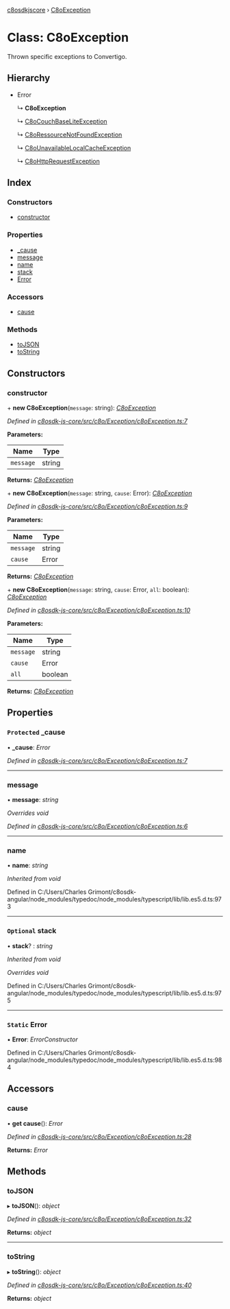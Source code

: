 [c8osdkjscore](../README.md) › [C8oException](c8oexception.md)

# Class: C8oException

Thrown specific exceptions to Convertigo.

## Hierarchy

* Error

  ↳ **C8oException**

  ↳ [C8oCouchBaseLiteException](c8ocouchbaseliteexception.md)

  ↳ [C8oRessourceNotFoundException](c8oressourcenotfoundexception.md)

  ↳ [C8oUnavailableLocalCacheException](c8ounavailablelocalcacheexception.md)

  ↳ [C8oHttpRequestException](c8ohttprequestexception.md)

## Index

### Constructors

* [constructor](c8oexception.md#constructor)

### Properties

* [_cause](c8oexception.md#protected-_cause)
* [message](c8oexception.md#message)
* [name](c8oexception.md#name)
* [stack](c8oexception.md#optional-stack)
* [Error](c8oexception.md#static-error)

### Accessors

* [cause](c8oexception.md#cause)

### Methods

* [toJSON](c8oexception.md#tojson)
* [toString](c8oexception.md#tostring)

## Constructors

###  constructor

\+ **new C8oException**(`message`: string): *[C8oException](c8oexception.md)*

*Defined in [c8osdk-js-core/src/c8o/Exception/c8oException.ts:7](https://github.com/convertigo/c8osdk-angular/blob/b02decc/src/c8o/Exception/c8oException.ts#L7)*

**Parameters:**

Name | Type |
------ | ------ |
`message` | string |

**Returns:** *[C8oException](c8oexception.md)*

\+ **new C8oException**(`message`: string, `cause`: Error): *[C8oException](c8oexception.md)*

*Defined in [c8osdk-js-core/src/c8o/Exception/c8oException.ts:9](https://github.com/convertigo/c8osdk-angular/blob/b02decc/src/c8o/Exception/c8oException.ts#L9)*

**Parameters:**

Name | Type |
------ | ------ |
`message` | string |
`cause` | Error |

**Returns:** *[C8oException](c8oexception.md)*

\+ **new C8oException**(`message`: string, `cause`: Error, `all`: boolean): *[C8oException](c8oexception.md)*

*Defined in [c8osdk-js-core/src/c8o/Exception/c8oException.ts:10](https://github.com/convertigo/c8osdk-angular/blob/b02decc/src/c8o/Exception/c8oException.ts#L10)*

**Parameters:**

Name | Type |
------ | ------ |
`message` | string |
`cause` | Error |
`all` | boolean |

**Returns:** *[C8oException](c8oexception.md)*

## Properties

### `Protected` _cause

• **_cause**: *Error*

*Defined in [c8osdk-js-core/src/c8o/Exception/c8oException.ts:7](https://github.com/convertigo/c8osdk-angular/blob/b02decc/src/c8o/Exception/c8oException.ts#L7)*

___

###  message

• **message**: *string*

*Overrides void*

*Defined in [c8osdk-js-core/src/c8o/Exception/c8oException.ts:6](https://github.com/convertigo/c8osdk-angular/blob/b02decc/src/c8o/Exception/c8oException.ts#L6)*

___

###  name

• **name**: *string*

*Inherited from void*

Defined in C:/Users/Charles Grimont/c8osdk-angular/node_modules/typedoc/node_modules/typescript/lib/lib.es5.d.ts:973

___

### `Optional` stack

• **stack**? : *string*

*Inherited from void*

*Overrides void*

Defined in C:/Users/Charles Grimont/c8osdk-angular/node_modules/typedoc/node_modules/typescript/lib/lib.es5.d.ts:975

___

### `Static` Error

▪ **Error**: *ErrorConstructor*

Defined in C:/Users/Charles Grimont/c8osdk-angular/node_modules/typedoc/node_modules/typescript/lib/lib.es5.d.ts:984

## Accessors

###  cause

• **get cause**(): *Error*

*Defined in [c8osdk-js-core/src/c8o/Exception/c8oException.ts:28](https://github.com/convertigo/c8osdk-angular/blob/b02decc/src/c8o/Exception/c8oException.ts#L28)*

**Returns:** *Error*

## Methods

###  toJSON

▸ **toJSON**(): *object*

*Defined in [c8osdk-js-core/src/c8o/Exception/c8oException.ts:32](https://github.com/convertigo/c8osdk-angular/blob/b02decc/src/c8o/Exception/c8oException.ts#L32)*

**Returns:** *object*

___

###  toString

▸ **toString**(): *object*

*Defined in [c8osdk-js-core/src/c8o/Exception/c8oException.ts:40](https://github.com/convertigo/c8osdk-angular/blob/b02decc/src/c8o/Exception/c8oException.ts#L40)*

**Returns:** *object*
